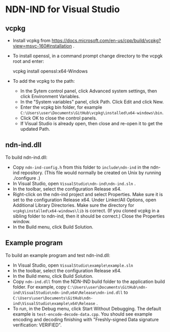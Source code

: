 NDN-IND for Visual Studio
=========================

## vcpkg

* Install vcpkg from https://docs.microsoft.com/en-us/cpp/build/vcpkg?view=msvc-160#installation .
* To install openssl, in a command prompt change directory to the vcpgk root and enter:

    vcpkg install openssl:x64-Windows

* To add the vcpkg to the path:
    * In the Sytem control panel, click Advanced system settings, then click Environment Variables.
    * In the "System variables" panel, click Path. Click Edit and click New.
    * Enter the vcpkg bin folder, for example
      `C:\Users\user\Documents\GitHub\vcpkg\installed\x64-windows\bin`.
    * Click OK to close the control panels.
    * If Visual Studio is already open, then close and re-open it to get the updated Path.

## ndn-ind.dll

To build ndn-ind.dll:

* Copy `ndn-ind-config.h` from this folder to `include\ndn-ind` in the ndn-ind repository. 
  (This file would normally be created on Unix by running ./configure .)
* In Visual Studio, open `VisualStudio\ndn-ind\ndn-ind.sln` .
* In the toolbar, select the configuration Release x64.
* Right-click on the ndn-ind project and select Properties. Make sure it is set to 
  the configuration Release x64. Under Linker/All Options, open 
  Additional Library Directories. Make sure the directory for `vcpkg\installed\x64-windows\lib`
  is correct. (If you cloned vcpkg in a sibling folder to ndn-ind, then it should be correct.)
  Close the Properties window.
* In the Build menu, click Build Solution.

## Example program

To build an example program and test ndn-ind.dll:

* In Visual Studio, open `VisualStudio\example\example.sln`
* In the toolbar, select the configuration Release x64.
* In the Build menu, click Build Solution.
* Copy `ndn-ind.dll` from the NDN-IND build folder to the application build folder. For
  example, copy `C:\Users\user\Documents\GitHub\ndn-ind\VisualStudio\ndn-ind\x64\Release\ndn-ind.dll`
  to `C:\Users\user\Documents\GitHub\ndn-ind\VisualStudio\example\x64\Release` .
* To run, in the Debug menu, click Start Without Debugging. The default example is
  `test-encode-decode-data.cpp`. You should see example encoding and decoding finishing with
  "Freshly-signed Data signature verification: VERIFIED".

